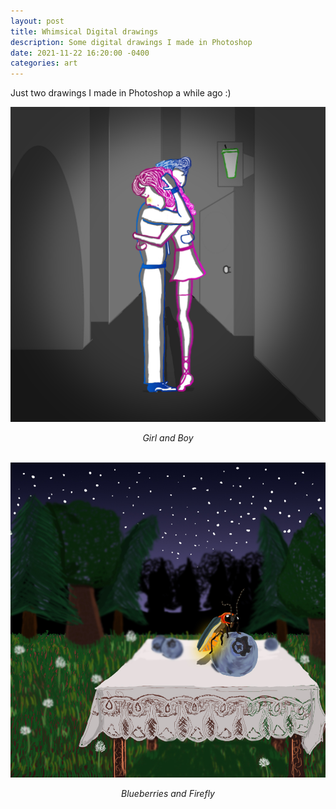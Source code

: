 ```yaml
---
layout: post
title: Whimsical Digital drawings
description: Some digital drawings I made in Photoshop
date: 2021-11-22 16:20:00 -0400
categories: art
---
```


Just two drawings I made in Photoshop a while ago :)

![Girl and Boy](/assets/images/art/girlandboy.png)
<center><i>Girl and Boy</i></center>
<br>

![Blueberries and firefly](/assets/images/art/blueberryfirefly.jpg)
<center><i>Blueberries and Firefly</i></center>

